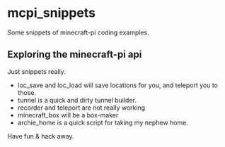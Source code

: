 # mcpi_snippets
Some snippets of minecraft-pi coding examples.


## Exploring the minecraft-pi api

Just snippets really.

- loc_save and loc_load will save locations for you, and teleport you to those.
- tunnel is a quick and dirty tunnel builder.
- recorder and teleport are not really working
- minecraft_box will be a box-maker
- archie_home is a quick script for taking my nephew home.

Have fun & hack away.
